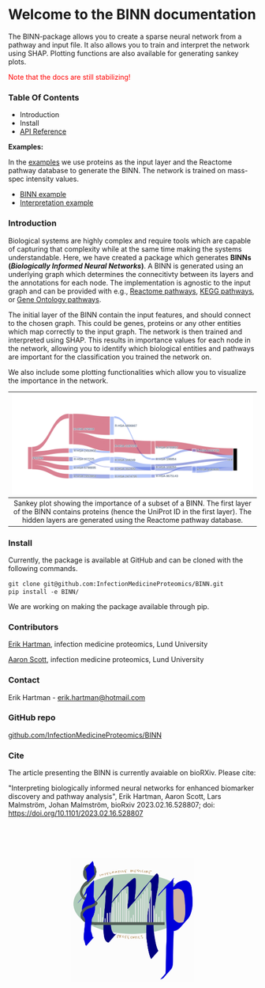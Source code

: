 # Welcome to the BINN documentation

The BINN-package allows you to create a sparse neural network from a pathway and input file. It also allows you to train and interpret the network using SHAP. Plotting functions are also available for generating sankey plots.

<a style="color:red">Note that the docs are still stabilizing!</a>

### Table Of Contents

- Introduction
- Install
- [API Reference](reference.md)

**Examples:**

In the [examples](binn_example.ipynb) we use proteins as the input layer and the Reactome pathway database to generate the BINN. The network is trained on mass-spec intensity values.

- [BINN example](binn_example.ipynb)
- [Interpretation example](shap_example.ipynb)

### Introduction

Biological systems are highly complex and require tools which are capable of capturing that complexity while at the same time making the systems understandable. Here, we have created a package which generates **BINNs (_Biologically Informed Neural Networks_)**. A BINN is generated using an underlying graph which determines the connecitivty between its layers and the annotations for each node. The implementation is agnostic to the input graph and can be provided with e.g., [Reactome pathways](https://reactome.org/), [KEGG pathways](https://www.genome.jp/kegg/), or [Gene Ontology pathways](http://geneontology.org/).

The initial layer of the BINN contain the input features, and should connect to the chosen graph. This could be genes, proteins or any other entities which map correctly to the input graph. The network is then trained and interpreted using SHAP. This results in importance values for each node in the network, allowing you to identify which biological entities and pathways are important for the classification you trained the network on.

We also include some plotting functionalities which allow you to visualize the importance in the network.

|                                                                                           ![sankey](/img/sankey.png "Sankey")                                                                                           |
| :---------------------------------------------------------------------------------------------------------------------------------------------------------------------------------------------------------------------: |
| Sankey plot showing the importance of a subset of a BINN. The first layer of the BINN contains proteins (hence the UniProt ID in the first layer). The hidden layers are generated using the Reactome pathway database. |

### Install

Currently, the package is available at GitHub and can be cloned with the following commands.

```
git clone git@github.com:InfectionMedicineProteomics/BINN.git
pip install -e BINN/
```

We are working on making the package available through pip.

### Contributors

[Erik Hartman](https://orcid.org/0000-0001-9997-2405), infection medicine proteomics, Lund University

[Aaron Scott](https://orcid.org/0000-0002-2391-6914), infection medicine proteomics, Lund University

### Contact

Erik Hartman - erik.hartman@hotmail.com

### GitHub repo

[github.com/InfectionMedicineProteomics/BINN](https://github.com/InfectionMedicineProteomics/BINN)

### Cite

The article presenting the BINN is currently avaiable on bioRXiv. Please cite:

"Interpreting biologically informed neural networks for enhanced biomarker discovery and pathway analysis", Erik Hartman, Aaron Scott, Lars Malmström, Johan Malmström, bioRxiv 2023.02.16.528807; doi: https://doi.org/10.1101/2023.02.16.528807

<br><br><br><br>
<img src="img/imp_logo.png" width="250" height="250" style="display:block;margin-left:auto;margin-right:auto;">
